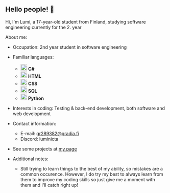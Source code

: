 
## Hello people! 👋

Hi, I'm Lumi, a 17-year-old student from Finland, studying software engineering currently for the 2. year 

About me:

- Occupation: 2nd year student in software engineering
  
- Familiar languages: 
  - <img src="https://cdn.jsdelivr.net/gh/devicons/devicon/icons/csharp/csharp-original.svg" width="20" alt="C# Icon"/> **C#**
  - <img src="https://cdn.jsdelivr.net/gh/devicons/devicon/icons/html5/html5-original.svg" width="20" alt="HTML Icon"/> **HTML**
  - <img src="https://cdn.jsdelivr.net/gh/devicons/devicon/icons/css3/css3-original.svg" width="20" alt="CSS Icon"/> **CSS**
  - <img src="https://cdn.jsdelivr.net/gh/devicons/devicon/icons/mysql/mysql-original.svg" width="20" alt="SQL Icon"/> **SQL**
  - <img src="https://cdn.jsdelivr.net/gh/devicons/devicon/icons/python/python-original.svg" width="20" alt="Python Icon"/> **Python**

- Interests in coding: Testing & back-end development, both software and web development
  
- Contact information:
  - E-mail: gr289382@gradia.fi
  - Discord: luminicta
      
- See some projects at [my page](https://luminicta.github.io)

- Additional notes:
  - Still trying to learn things to the best of my ability, so mistakes are a common occurence. However, I do try my best to always learn from them to improve my coding skills so just give me a moment with them and I'll catch right up!
